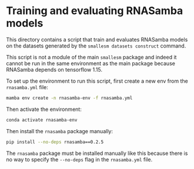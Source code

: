 # Training and evaluating RNASamba models
This directory contains a script that train and evaluates RNASamba models on the datasets generated by the `smallesm datasets construct` command.

This script is not a module of the main `smallesm` package and indeed it cannot be run in the same environment as the main package because RNASamba depends on tensorflow 1.15.

To set up the environment to run this script, first create a new env from the `rnasamba.yml` file:
```bash
mamba env create -n rnasamba-env -f rnasamba.yml
```

Then activate the environment:
```bash
conda activate rnasamba-env
```

Then install the `rnasamba` package manually:
```bash
pip install --no-deps rnasamba==0.2.5
```
The `rnasamba` package must be installed manually like this because there is no way to specify the `--no-deps` flag in the `rnasamba.yml` file.
